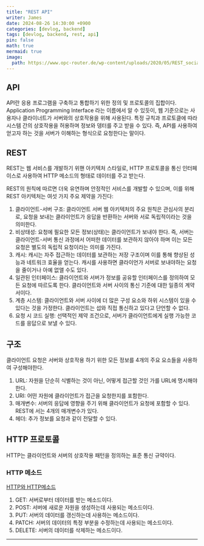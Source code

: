 ```yaml
---
title: "REST API"
writer: James
date: 2024-08-26 14:30:00 +0900
categories: [devlog, backend]
tags: [devlog, backend, rest, api]
pin: false
math: true
mermaid: true
image:
  path: https://www.opc-router.de/wp-content/uploads/2020/05/REST_socialmedia.jpg
---
```


## API  

API란 응용 프로그램을 구축하고 통합하기 위한 정의 및 프로토콜의 집합이다. Application Programming Interface 라는 이름에서 알 수 있듯이, 웹 기준으로는 사용자나 클라이너트가 서버와의 상호작용을 위해 사용된다. 특정 규칙과 프로토클에 따라 시스템 간의 상호작용을 허용하며 정보와 뎅터를 주고 받을 수 있다. 즉, API를 사용하여 얻고자 하는 것을 서버가 이해하는 형식으로 요청한다는 말이다.  

## REST  

REST는 웹 서비스를 개발하기 위핸 아키텍처 스타일로, HTTP 프로토콜을 통신 인터페이스로 사용하여 HTTP 메소드의 형태로 데이터를 주고 받는다.  

REST의 원칙에 따르면 더욱 유연하며 안정적인 서비스를 개발할 수 있으며, 이를 위해 REST 아키텍처는 여섯 가지 주요 제약을 가진다:

1. 클라이언트-서버 구조: 클라이언트 서버 웹 아키텍처의 주요 원칙은 관심사의 분리로, 요청을 보내는 클라이언트가 응답을 반환하는 서버와 서로 독립적이라는 것을 의미한다.  
2. 비상태성: 요청에 필요한 모든 정보(상태)는 클라이언트가 보내야 한다. 즉, 서버는 클라이언트-서버 통신 과정에서 어떠한 데이터를 보관하지 않아야 하며 이는 모든 요청은 별도의 독립적 요청이라는 의미를 가진다.  
3. 캐시: 캐시는 자주 접근하는 데이터를 보관하는 저장 구조이며 이를 통해 향상된 성능과 네트워크 효율을 얻는다. 캐시를 사용하면 클라이언가 서버로 보내야하는 요청을 줄이거나 아예 없앨 수도 있다.  
4. 일관된 인터페이스: 클라이언트와 서버가 정보를 공유할 인터페이스를 정의하여 모든 요청에 따르도록 한다. 클라이언트와 서버 사이의 통신 기준에 대한 일종의 계약서이다.  
5. 계층 시스템: 클라이언트와 서버 사이에 더 많은 구성 요소와 하위 시스템이 있을 수 있다는 것을 가정한다. 클라이언트는 섭와 직접 통신하고 있다고 단언할 수 없다.  
6. 요청 시 코드 실행: 선택적인 제약 조건으로, 서버가 클라이언트에게 실행 가능한 코드를 응답으로 보낼 수 있다.  

## 구조  

클라이언트 요청은 서버와 상호작용 하기 위한 모든 정보를 4개의 주요 요소들을 사용하여 구성해야한다.  

1. URL: 자원을 단순히 식별하는 것이 아닌, 어떻게 접근할 것인 가를 URL에 명시해야 한다.  
2. URI: 어떤 자원에 클라이언트가 접근을 요청한지를 포함한다.  
3. 매개변수: 서버의 응답에 영향을 주기 위해 클라이언트가 요청에 포함할 수 있다. REST에 서는 4개의 매개변수가 있다.  
4. 헤더: 추가 정보를 요청과 같이 전달할 수 있다.  

## HTTP 프로토콜  

HTTP는 클라이언트와 서버의 상호작용 패턴을 정의하는 표준 통신 규약이다.  

### HTTP 메소드  

[HTTP와 HTTP메소드](https://jaenam615.github.io/posts/http/)  

1. GET: 서버로부터 데이터를 받는 메소드이다. 
2. POST: 서버에 새로운 자원을 생성하는데 사용되는 메소드이다.  
3. PUT: 서버의 데이터를 갱신하는데 사용하는 메소드이다.  
4. PATCH: 서버의 데이터의 특정 부분을 수정하는데 사용되는 메소드이다. 
5. DELETE: 서버의 데이터를 삭제하는 메소드이다. 

---